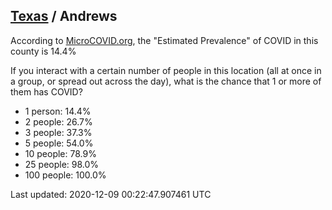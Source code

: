 
## [Texas](/united-states/texas) / Andrews

According to [MicroCOVID.org](http://microcovid.org),
the "Estimated Prevalence" of COVID in this county is 14.4%

If you interact with a certain number of people in this location
(all at once in a group, or spread out across the day), what is the chance that
1 or more of them has COVID?

- 1 person: 14.4%
- 2 people: 26.7%
- 3 people: 37.3%
- 5 people: 54.0%
- 10 people: 78.9%
- 25 people: 98.0%
- 100 people: 100.0%

Last updated: 2020-12-09 00:22:47.907461 UTC
